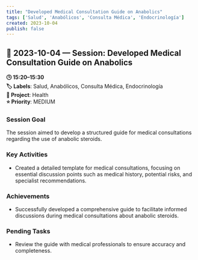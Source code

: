 ```yaml
---
title: "Developed Medical Consultation Guide on Anabolics"
tags: ['Salud', 'Anabólicos', 'Consulta Médica', 'Endocrinología']
created: 2023-10-04
publish: false
---
```


## 📅 2023-10-04 — Session: Developed Medical Consultation Guide on Anabolics

**🕒 15:20–15:30**  
**🏷️ Labels**: Salud, Anabólicos, Consulta Médica, Endocrinología  
**📂 Project**: Health  
**⭐ Priority**: MEDIUM  


### Session Goal
The session aimed to develop a structured guide for medical consultations regarding the use of anabolic steroids.

### Key Activities
- Created a detailed template for medical consultations, focusing on essential discussion points such as medical history, potential risks, and specialist recommendations.

### Achievements
- Successfully developed a comprehensive guide to facilitate informed discussions during medical consultations about anabolic steroids.

### Pending Tasks
- Review the guide with medical professionals to ensure accuracy and completeness.
